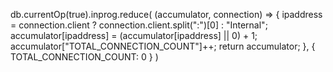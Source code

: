 db.currentOp(true).inprog.reduce(
  (accumulator, connection) => {
    ipaddress = connection.client ? connection.client.split(":")[0] : "Internal";
    accumulator[ipaddress] = (accumulator[ipaddress] || 0) + 1;
    accumulator["TOTAL_CONNECTION_COUNT"]++;
    return accumulator;
  },
  { TOTAL_CONNECTION_COUNT: 0 }
)
